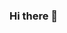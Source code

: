 ### Hi there 👋

<!--
Hello! My name is Bharathi Balaji. I have 11+ years of experience in IT industry as a Software Tester. Worked in 3 MNCs, Currently working as Test Automation Engineer for *iInterChange Systems Private Limited*. has worked on Linux and windows based apps for Banking and Shipping domain. Used Shell scripting, Postman, Java, selenium for automation along with excel.So here to share with you what I have learned.

Here are some ideas to get you started:

- 🔭 I’m currently working on ...
- 🌱 I’m currently learning ...
- 👯 I’m looking to collaborate on ...
- 🤔 I’m looking for help with ...
- 💬 Ask me about ...
- 📫 How to reach me: ...
- 😄 Pronouns: ...
- ⚡ Fun fact: ...
-->
